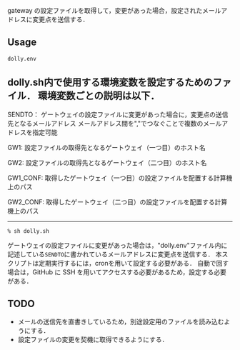 gateway の設定ファイルを取得して，変更があった場合，設定されたメールアドレスに変更点を送信する．

## Usage
```
dolly.env
```

dolly.sh内で使用する環境変数を設定するためのファイル．
環境変数ごとの説明は以下．
-----------
SENDTO：
ゲートウェイの設定ファイルに変更があった場合に，変更点の送信先となるメールアドレス
メールアドレス間を","でつなぐことで複数のメールアドレスを指定可能

GW1:
設定ファイルの取得先となるゲートウェイ（一つ目）のホスト名

GW2:
設定ファイルの取得先となるゲートウェイ（二つ目）のホスト名

GW1_CONF:
取得したゲートウェイ（一つ目）の設定ファイルを配置する計算機上のパス

GW2_CONF:
取得したゲートウェイ（二つ目）の設定ファイルを配置する計算機上のパス

-----------


```
% sh dolly.sh
```

ゲートウェイの設定ファイルに変更があった場合は，"dolly.env"ファイル内に記述している`SENDTO`に書かれているメールアドレスに変更点を送信する．
本スクリプトは定期実行するには，cronを用いて設定する必要がある．
自動で回す場合は，GitHub に SSH を用いてアクセスする必要があるため，設定する必要がある．

## TODO

- メールの送信先を直書きしているため，別途設定用のファイルを読み込むようにする．
- 設定ファイルの変更を契機に取得できるようにする．
